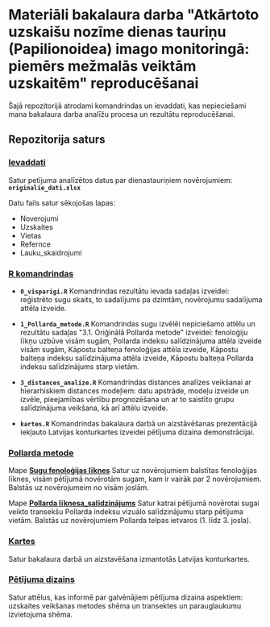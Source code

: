 # Materiāli bakalaura darba "Atkārtoto uzskaišu nozīme dienas tauriņu (Papilionoidea) imago monitoringā: piemērs mežmalās veiktām uzskaitēm" reproducēšanai

Šajā repozitorijā atrodami komandrindas un ievaddati, kas nepieciešami mana bakalaura darba analīžu procesa un rezultātu reproducēšanai.

## Repozitorija saturs
### [Ievaddati](./Dati/)
Satur petījuma analīzētos datus par dienastauriņiem novērojumiem: **`originalie_dati.xlsx`**

Datu fails satur sēkojošas lapas:
- Noverojumi
- Uzskaites
- Vietas
- Refernce
- Lauku_skaidrojumi

### [R komandrindas](./R_komandrindas/)

- **`0_visparigi.R`**
Komandrindas rezultātu ievada sadaļas izveidei: reģistrēto sugu skaits, to sadalījums pa dzimtām, novērojumu sadalījuma attēla izveide.
  
- **`1_Pollarda_metode.R`**
Komandrindas sugu izvēlēi nepiciešamo attēlu un rezultātu sadaļas "3.1. Oriģinālā Pollarda metode" izveidei: fenoloģiju līkņu uzbūve visām sugām, Pollarda indeksu salīdzinājuma attēla izveide visām sugām, Kāpostu balteņa fenoloģijas attēla izveide, Kāpostu balteņa indeksu salīdzinājuma attēla izveide, Kāpostu balteņa Pollarda indeksu salīdzinājums starp vietām.
  
- **`3_distances_analize.R`**
Komandrindas distances analīzes veikšanai ar hierarhiskiem distances modeļiem: datu apstrāde, modeļu izveide un izvēle, pieejamības vērtību prognozēšana un ar to saistīto grupu salīdzinājuma veikšana, kā arī attēlu izveide.

- **`kartes.R`**
Komandrindas bakalaura darbā un aizstāvēšanas prezentācijā iekļauto Latvijas konturkartes izveidei pētījuma dizaina demonstrācijai.



### [Pollarda metode](./Pollard/)
Mape **[Sugu fenoloģijas līknes](./Pollards/fenologija/)**
Satur uz novērojumiem balstītas fenoloģijas līknes, visām pētījumā novērotām sugam, kam ir vairāk par 2 novērojumiem. Balstās uz novērojumeim no visām joslām.

Mape **[Pollarda līknesa_salīdzinājums](./Pollards/indeksi/)**
Satur katrai pētījumā novērotai sugai veikto transekšu Pollarda indeksu vizuālo salīdzinājumu starp pētījuma vietām. Balstās uz novērojumiem Pollarda telpas ietvaros (1. līdz 3. josla).



### [Kartes](.//Kartes)
Satur bakalaura darbā un aizstavēšana izmantotās Latvijas konturkartes.



### [Pētījuma dizains](.//Dizains)
Satur attēlus, kas informē par galvēnājiem pētījuma dizaina aspektiem: uzskaites veikšanas metodes shēma un transektes un parauglaukumu izvietojuma shēma.

